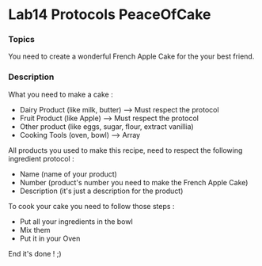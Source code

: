 # Lab14 Protocols PeaceOfCake

### Topics

You need to create a wonderful French Apple Cake for the your best friend. <br>

### Description

What you need to make a cake : 

* Dairy Product (like milk, butter) --> Must respect the protocol
* Fruit Product (like Apple) --> Must respect the protocol 
* Other product (like eggs, sugar, flour, extract vanillia)
* Cooking Tools (oven, bowl) --> Array 

All products you used to make this recipe, need to respect the following ingredient protocol : 

* Name (name of your product)
* Number (product's number you need to make the French Apple Cake)
* Description (it's just a description for the product)

To cook your cake you need to follow those steps :

* Put all your ingredients in the bowl 
* Mix them 
* Put it in your Oven 

End it's done ! ;)  
